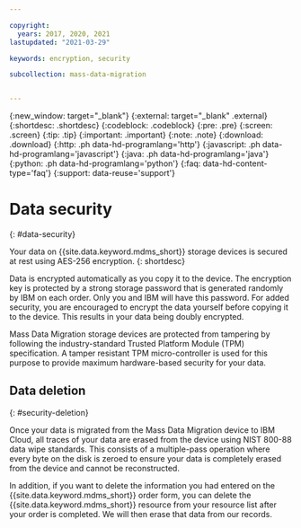 ```yaml
---

copyright:
  years: 2017, 2020, 2021
lastupdated: "2021-03-29"

keywords: encryption, security

subcollection: mass-data-migration


---
```

{:new_window: target="_blank"}
{:external: target="_blank" .external}
{:shortdesc: .shortdesc}
{:codeblock: .codeblock}
{:pre: .pre}
{:screen: .screen}
{:tip: .tip}
{:important: .important}
{:note: .note}
{:download: .download}
{:http: .ph data-hd-programlang='http'}
{:javascript: .ph data-hd-programlang='javascript'}
{:java: .ph data-hd-programlang='java'}
{:python: .ph data-hd-programlang='python'}
{:faq: data-hd-content-type='faq'}
{:support: data-reuse='support'}

# Data security
{: #data-security}

Your data on {{site.data.keyword.mdms_short}} storage devices is secured at rest using AES-256 encryption.
{: shortdesc}

Data is encrypted automatically as you copy it to the device. The encryption key is protected by a strong storage password that is generated randomly by IBM on each order. Only you and IBM will have this password. For added security, you are encouraged to encrypt the data yourself before copying it to the device. This results in your data being doubly encrypted.

Mass Data Migration storage devices are protected from tampering by following the industry-standard Trusted Platform Module (TPM) specification. A tamper resistant TPM micro-controller is used for this purpose to provide maximum hardware-based security for your data.

## Data deletion
{: #security-deletion}


Once your data is migrated from the Mass Data Migration device to IBM Cloud, all traces of your data are erased from the device using NIST 800-88 data wipe standards. This consists of a multiple-pass operation where every byte on the disk is zeroed to ensure your data is completely erased from the device and cannot be reconstructed.


In addition, if you want to delete the information you had entered on the {{site.data.keyword.mdms_short}} order form, you can delete the {{site.data.keyword.mdms_short}} resource from your resource list after your order is completed. We will then erase that data from our records.
